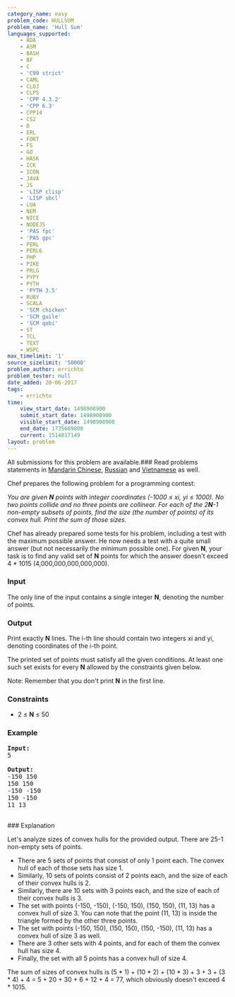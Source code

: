 ```yaml
---
category_name: easy
problem_code: HULLSUM
problem_name: 'Hull Sum'
languages_supported:
    - ADA
    - ASM
    - BASH
    - BF
    - C
    - 'C99 strict'
    - CAML
    - CLOJ
    - CLPS
    - 'CPP 4.3.2'
    - 'CPP 6.3'
    - CPP14
    - CS2
    - D
    - ERL
    - FORT
    - FS
    - GO
    - HASK
    - ICK
    - ICON
    - JAVA
    - JS
    - 'LISP clisp'
    - 'LISP sbcl'
    - LUA
    - NEM
    - NICE
    - NODEJS
    - 'PAS fpc'
    - 'PAS gpc'
    - PERL
    - PERL6
    - PHP
    - PIKE
    - PRLG
    - PYPY
    - PYTH
    - 'PYTH 3.5'
    - RUBY
    - SCALA
    - 'SCM chicken'
    - 'SCM guile'
    - 'SCM qobi'
    - ST
    - TCL
    - TEXT
    - WSPC
max_timelimit: '1'
source_sizelimit: '50000'
problem_author: errichto
problem_tester: null
date_added: 20-06-2017
tags:
    - errichto
time:
    view_start_date: 1498908900
    submit_start_date: 1498908900
    visible_start_date: 1498908900
    end_date: 1735669800
    current: 1514817149
layout: problem
---
```

All submissions for this problem are available.###  Read problems statements in [Mandarin Chinese](http://www.codechef.com/download/translated/SNCKFL17/mandarin/HULLSUM.pdf), [Russian](http://www.codechef.com/download/translated/SNCKFL17/russian/HULLSUM.pdf) and [Vietnamese](http://www.codechef.com/download/translated/SNCKFL17/vietnamese/HULLSUM.pdf) as well.

Chef prepares the following problem for a programming contest:

_You are given **N** points with integer coordinates (-1000 ≤ xi, yi ≤ 1000). No two points collide and no three points are collinear. For each of the 2**N**-1 non-empty subsets of points, find the size (the number of points) of its convex hull. Print the sum of those sizes._

Chef has already prepared some tests for his problem, including a test with the maximum possible answer. He now needs a test with a quite small answer (but not necessarily the minimum possible one). For given **N**, your task is to find any valid set of **N** points for which the answer doesn't exceed 4 \* 1015 (4,000,000,000,000,000).

### Input

The only line of the input contains a single integer **N**, denoting the number of points.

### Output

Print exactly **N** lines. The i-th line should contain two integers xi and yi, denoting coordinates of the i-th point.

The printed set of points must satisfy all the given conditions. At least one such set exists for every **N** allowed by the constraints given below.

Note: Remember that you don't print **N** in the first line.

### Constraints

- 2 ≤ **N** ≤ 50

### Example

<pre>
<b>Input:</b>
5

<b>Output:</b>
-150 150
150 150
-150 -150
150 -150
11 13

</pre>### Explanation
Let's analyze sizes of convex hulls for the provided output. There are 25-1 non-empty sets of points.

- There are 5 sets of points that consist of only 1 point each. The convex hull of each of those sets has size 1.
- Similarly, 10 sets of points consist of 2 points each, and the size of each of their convex hulls is 2.
- Similarly, there are 10 sets with 3 points each, and the size of each of their convex hulls is 3.
- The set with points (-150, -150), (-150, 150), (150, 150), (11, 13) has a convex hull of size 3. You can note that the point (11, 13) is inside the triangle formed by the other three points.
- The set with points (-150, 150), (150, 150), (150, -150), (11, 13) has a convex hull of size 3 as well.
- There are 3 other sets with 4 points, and for each of them the convex hull has size 4.
- Finally, the set with all 5 points has a convex hull of size 4.

The sum of sizes of convex hulls is (5 \* 1) + (10 \* 2) + (10 \* 3) + 3 + 3 + (3 \* 4) + 4 = 5 + 20 + 30 + 6 + 12 + 4 = 77, which obviously doesn't exceed 4 \* 1015.
